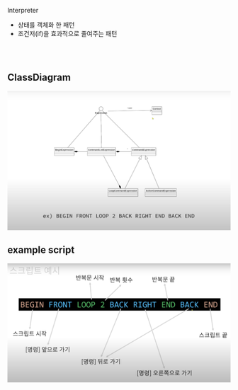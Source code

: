 Interpreter

- 상태를 객체화 한 패턴
- 조건저(if)을 효과적으로 줄여주는 패턴


<br>
<br>

## ClassDiagram

![interpreterpatern1](./interpreter2.png "UML")



## example script

![interpreterpatern](./interpreter1.png "UML")